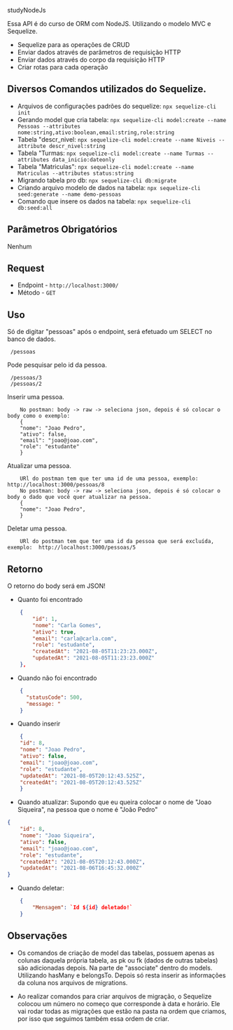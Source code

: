  studyNodeJs

Essa API é do curso de ORM com NodeJS. Utilizando o modelo MVC e Sequelize.
 - Sequelize para as operações de CRUD
 - Enviar dados através de parâmetros de requisição HTTP
 - Enviar dados através do corpo da requisição HTTP
 - Criar rotas para cada operação


## Diversos Comandos utilizados do Sequelize.
- Arquivos de configurações padrões do sequelize: `npx sequelize-cli init`
- Gerando model que cria tabela: `npx sequelize-cli model:create --name Pessoas --attributes nome:string,ativo:boolean,email:string,role:string `
- Tabela "descr_nivel: `npx sequelize-cli model:create --name Niveis --attribute descr_nivel:string`
- Tabela "Turmas: `npx sequelize-cli model:create --name Turmas --attributes data_inicio:dateonly `
- Tabela "Matriculas": `npx sequelize-cli model:create --name Matriculas --attributes status:string       ` 
- Migrando tabela pro db: `npx sequelize-cli db:migrate`
- Criando arquivo modelo de dados na tabela: `npx sequelize-cli seed:generate --name demo-pessoas` 
- Comando que insere os dados na tabela: `npx sequelize-cli db:seed:all`

## Parâmetros Obrigatórios

Nenhum
## Request

- Endpoint - `http://localhost:3000/`
- Método - `GET`

## Uso
Só de digitar "pessoas" após o endpoint, será efetuado um SELECT no banco de dados.
```
 /pessoas
```

Pode pesquisar pelo id da pessoa.
```
 /pessoas/3
 /pessoas/2
```

Inserir uma pessoa.
```
    No postman: body -> raw -> seleciona json, depois é só colocar o body como o exemplo: 
    {
    "nome": "Joao Pedro",
    "ativo": false,
    "email": "joao@joao.com",
    "role": "estudante"
    }
```

Atualizar uma pessoa.
```
    URl do postman tem que ter uma id de uma pessoa, exemplo:  http://localhost:3000/pessoas/8
    No postman: body -> raw -> seleciona json, depois é só colocar o body o dado que você quer atualizar na pessoa.
    {
    "nome": "Joao Pedro",
    }
```

Deletar uma pessoa.
```
    URl do postman tem que ter uma id da pessoa que será excluída, exemplo:  http://localhost:3000/pessoas/5
```

## Retorno

O retorno do body será em JSON!

- Quanto foi encontrado
```json
    {
        "id": 1,
        "nome": "Carla Gomes",
        "ativo": true,
        "email": "carla@carla.com",
        "role": "estudante",
        "createdAt": "2021-08-05T11:23:23.000Z",
        "updatedAt": "2021-08-05T11:23:23.000Z"
    },
```

- Quando não foi encontrado
```json
    {
      "statusCode": 500,
      "message: "
    }
```

- Quando inserir
```json
    {
    "id": 8,
    "nome": "Joao Pedro",
    "ativo": false,
    "email": "joao@joao.com",
    "role": "estudante",
    "updatedAt": "2021-08-05T20:12:43.525Z",
    "createdAt": "2021-08-05T20:12:43.525Z"
    }
```


- Quando atualizar:
Supondo que eu queira colocar o nome de "Joao Siqueira", na pessoa que o nome é "João Pedro"
```json
{
    "id": 8,
    "nome": "Joao Siqueira",
    "ativo": false,
    "email": "joao@joao.com",
    "role": "estudante",
    "createdAt": "2021-08-05T20:12:43.000Z",
    "updatedAt": "2021-08-06T16:45:32.000Z"
}
```

- Quando deletar:

```json
    {
        "Mensagem": `Id ${id} deletado!` 
    }
```


## Observações

- Os comandos de criação de model das tabelas, possuem apenas as colunas daquela própria tabela, as pk ou fk (dados de outras tabelas) são adicionadas depois. Na parte de "associate" dentro do models. Utilizando hasMany e belongsTo. Depois só resta inserir as informações da coluna nos arquivos de migrations.


- Ao realizar comandos para criar arquivos de migração, o Sequelize colocou um número no começo que corresponde à data e horário. Ele vai rodar todas as migrações que estão na pasta na ordem que criamos, por isso que seguimos também essa ordem de criar.